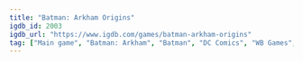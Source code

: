 ```yaml
---
title: "Batman: Arkham Origins"
igdb_id: 2003
igdb_url: "https://www.igdb.com/games/batman-arkham-origins"
tag: ["Main game", "Batman: Arkham", "Batman", "DC Comics", "WB Games", "Splash Damage", "Human Head Studios", "WB Games Montréal", "Warner Bros. Interactive Entertainment", "Hack and slash/Beat 'em up", "Adventure", "Single player", "Multiplayer", "Third person", "Action", "Stealth", "Open world"]
---
```

